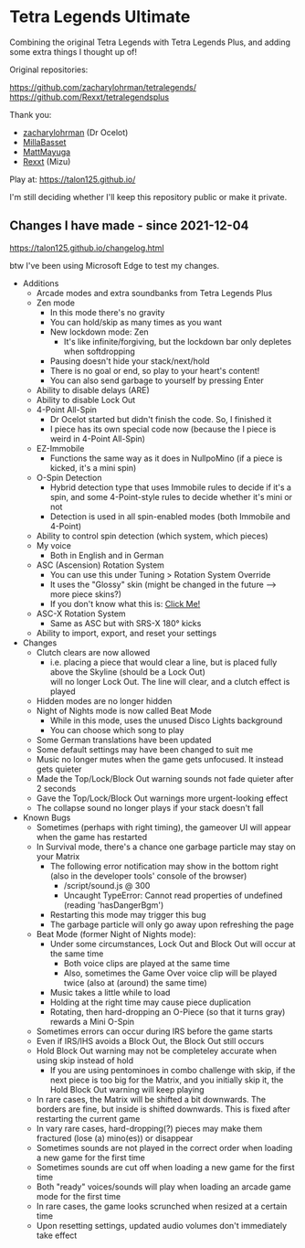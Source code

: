 # Tetra Legends Ultimate


Combining the original Tetra Legends with Tetra Legends Plus, and adding some extra things I thought up of!

Original repositories:

https://github.com/zacharylohrman/tetralegends/  
https://github.com/Rexxt/tetralegendsplus

Thank you:

*   [zacharylohrman](https://github.com/zacharylohrman) (Dr Ocelot)
*   [MillaBasset](https://github.com/MillaBasset)
*   [MattMayuga](https://github.com/MattMayuga)
*   [Rexxt](https://github.com/Rexxt) (Mizu)


Play at: https://talon125.github.io/

I'm still deciding whether I'll keep this repository public or make it private.


Changes I have made - since 2021-12-04
----------------------------------------


https://talon125.github.io/changelog.html

<!-- Most changes were made in early December. Early March 2022 is when I uploaded this here, and also tweaked the changelog below a bit. -->

btw I've been using Microsoft Edge to test my changes.

*   Additions
    *   Arcade modes and extra soundbanks from Tetra Legends Plus
    *   Zen mode
        *   In this mode there's no gravity
        *   You can hold/skip as many times as you want
        *   New lockdown mode: Zen
            *   It's like infinite/forgiving, but the lockdown bar only depletes when softdropping
        *   Pausing doesn't hide your stack/next/hold
        *   There is no goal or end, so play to your heart's content!
        *   You can also send garbage to yourself by pressing Enter
    *   Ability to disable delays (ARE)
    *   Ability to disable Lock Out
    *   4-Point All-Spin
        *   Dr Ocelot started but didn't finish the code. So, I finished it
        <!-- *   This is on by default and cannot be changed (yet) -->
        *   I piece has its own special code now (because the I piece is weird in 4-Point All-Spin)
    *   EZ-Immobile
        *   Functions the same way as it does in NullpoMino (if a piece is kicked, it's a mini spin)
        <!-- *   This only applies in Tetra-X modes You can't choose between spin detections yet -->
    *   O-Spin Detection
        *   Hybrid detection type that uses Immobile rules to decide if it's a spin, and some 4-Point-style rules to decide whether it's mini or not
        *   Detection is used in all spin-enabled modes (both Immobile and 4-Point)
    *   Ability to control spin detection (which system, which pieces)
    *   My voice
        *   Both in English and in German
        <!-- *   I plan on updating the voices in the future, like adding more clips for all the other spins/spin types
        *   German was removed due to its low quality -->
    *   ASC (Ascension) Rotation System
        *   You can use this under Tuning > Rotation System Override
        <!-- *   It uses the Tetra-X skin (might be changed in the future  -> more piece skins?) -->
        *   It uses the "Glossy" skin (might be changed in the future --> more piece skins?)
        *   If you don't know what this is: [Click Me!](https://asc.winternebs.com/assets/home/kicktablesq.gif)
    *   ASC-X Rotation System
        *   Same as ASC but with SRS-X 180° kicks
    *   Ability to import, export, and reset your settings
*   Changes
    *   Clutch clears are now allowed
        *   i.e. placing a piece that would clear a line, but is placed fully above the Skyline (should be a Lock Out)  
            will no longer Lock Out. The line will clear, and a clutch effect is played
    *   Hidden modes are no longer hidden
    *   Night of Nights mode is now called Beat Mode
        *   While in this mode, uses the unused Disco Lights background
        *   You can choose which song to play
        <!-- *   Song is now Ludicrous Speed (F777). Using your own song might be added in the future
        *   BPM is 166 instead of 180, so it might be a slight bit easier -->
    *   Some German translations have been updated
    *   Some default settings may have been changed to suit me
    *   Music no longer mutes when the game gets unfocused. It instead gets quieter
    *   Made the Top/Lock/Block Out warning sounds not fade quieter after 2 seconds
    *   Gave the Top/Lock/Block Out warnings more urgent-looking effect
    *   The collapse sound no longer plays if your stack doesn't fall
*   Known Bugs
    <!-- *   Some S-Spin Minis are not detected for some reason. This exact bug is also in Tetr.JS Enhanced (another game from Dr Ocelot) -->
    <!-- *   When the board flips upside-down in Night Of Nights X, the animation is too slow -->
    *   Sometimes (perhaps with right timing), the gameover UI will appear when the game has restarted
    *   In Survival mode, there's a chance one garbage particle may stay on your Matrix
        *   The following error notification may show in the bottom right (also in the developer tools' console of the browser)
            *   /script/sound.js @ 300
            *   Uncaught TypeError: Cannot read properties of undefined (reading 'hasDangerBgm')
        *   Restarting this mode may trigger this bug
        *   The garbage particle will only go away upon refreshing the page
    *   Beat Mode (former Night of Nights mode):
        *   Under some circumstances, Lock Out and Block Out will occur at the same time
            *   Both voice clips are played at the same time
            *   Also, sometimes the Game Over voice clip will be played twice (also at (around) the same time)
        *   Music takes a little while to load
        *   Holding at the right time may cause piece duplication
        *   Rotating, then hard-dropping an O-Piece (so that it turns gray) rewards a Mini O-Spin
    *   Sometimes errors can occur during IRS before the game starts
    <!-- *   The collapse sound still plays even when your stack doesn't fall -->
    *   Even if IRS/IHS avoids a Block Out, the Block Out still occurs
    <!-- *   Doing an I-Spin Tetra will always be Back-To-Back, even if the previous line clear was not Back-To-Back
        *   Also occurs if this is your first line clear -->
    *   Hold Block Out warning may not be completeley accurate when using skip instead of hold
        *   If you are using pentominoes in combo challenge with skip, if the next piece is too big for the Matrix, and you initially skip it, the Hold Block Out warning will keep playing
    *   In rare cases, the Matrix will be shifted a bit downwards. The borders are fine, but inside is shifted downwards. This is fixed after restarting the current game
    *   In vary rare cases, hard-dropping(?) pieces may make them fractured (lose (a) mino(es)) or disappear
    *   Sometimes sounds are not played in the correct order when loading a new game for the first time
    *   Sometimes sounds are cut off when loading a new game for the first time
    *   Both "ready" voices/sounds will play when loading an arcade game mode for the first time
    *   In rare cases, the game looks scrunched when resized at a certain time
    *   Upon resetting settings, updated audio volumes don't immediately take effect
